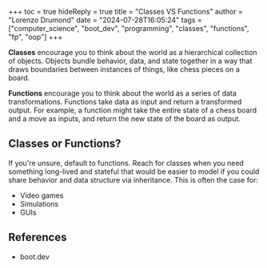+++
toc = true
hideReply = true
title = "Classes VS Functions"
author = "Lorenzo Drumond"
date = "2024-07-28T16:05:24"
tags = ["computer_science",  "boot_dev",  "programming",  "classes",  "functions",  "fp",  "oop"]
+++



**Classes** encourage you to think about the world as a hierarchical collection of objects. Objects bundle behavior, data, and state together in a way that draws boundaries between instances of things, like chess pieces on a board.

**Functions** encourage you to think about the world as a series of data transformations. Functions take data as input and return a transformed output. For example, a function might take the entire state of a chess board and a move as inputs, and return the new state of the board as output.

## Classes or Functions?

If you're unsure, default to functions. Reach for classes when you need something long-lived and stateful that would be easier to model if you could share behavior and data structure via inheritance. This is often the case for:

- Video games
- Simulations
- GUIs


## References

- boot.dev
